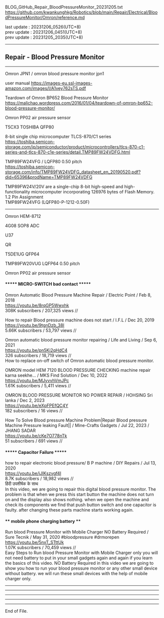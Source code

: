   
BLOG_GitHub_Repair_BloodPressureMonitor_20231205.txt  
  https://github.com/kwankunghkg/Robotics/blob/main/Repair/Electrical/BloodPressureMonitor/Omron/reference.md  
  
last update : 20231206_0526(UTC+8)  
prev update : 20231206_0451(UTC+8)  
prev update : 20231205_2035(UTC+8)  
  
--------------------------------------------------  
  
## Repair - Blood Pressure Monitor  
  
--------------------------------------------------  
  
Omron JPN1 / omron blood pressure monitor jpn1  
  
user manual 
https://images-eu.ssl-images-amazon.com/images/I/A1vey762sTS.pdf  
  
Teardown of Omron BP652 Blood Pressure Monitor  
  https://malichao.wordpress.com/2016/01/04/teardown-of-omron-bp652-blood-pressure-monitor/  
  
Omron PP02  air pressure sensor  
  
T5CX3 TOSHIBA QFP80  
  
8-bit single chip microcomputer TLCS-870/C1 series  
  https://toshiba.semicon-storage.com/jp/semiconductor/product/microcontrollers/tlcs-870-c1-series-and-tlcs-870-c1e-series/detail.TMP89FW24VDFG.html  
  
TMP89FW24VFG / LQFP80 0.50 pitch  
  https://toshiba.semicon-storage.com/info/TMP89FW24VDFG_datasheet_en_20190520.pdf?did=65396&prodName=TMP89FW24VDFG  
  
  TMP89FW24V/20V are a single-chip 8-bit high-speed and high-functionality microcomputer incorporating 126976 bytes of Flash Memory.
  1.2 Pin Assignment  
  TMP89FW24VFG (LQFP80-P-1212-0.50F)  
  
  
  
  
  
  
  
--------------------------------------------------  
  
Omron HEM-8712  
  
4G08 SOP8 ADC  
  
U37   
  
QR  
  
T5DE1UG QFP64   
  
TMP89FW20VUG LQFP64 0.50 pitch  
  
  
  
Omron PP02  air pressure sensor  
  
  
#### ***** MICRO-SWITCH bad contact *****  
  
  
Omron Automatic Blood Pressure Machine Repair / Electric Point /  Feb 8, 2018  
https://youtu.be/8rqGP5Wwxhk  
  308K subscribers / 207,325 views  //   
  
  
How to repair Blood pressure machine does not start / I.F.L /  Dec 20, 2019  
https://youtu.be/9tgnDzb_38I  
5.66K subscribers / 53,797 views  //   
  
  
Omron automatic blood pressure monitor repairing / Life and Living /  Sep 6, 2021  
https://youtu.be/pn5Ki2qHdC4  
326 subscribers / 18,719 views  //   
How to replace on-off switch of Omron automatic blood pressure monitor.  
  
  
OMRON model HEM 7120 BLOOD PRESSURE CHECKING machine repair karna seekhe... / MKS Find Solution /  Dec 10, 2022  
https://youtu.be/MJvvvhVmJPc  
1.61K subscribers / 5,411 views  //   
  
  
OMRON BLOOD PRESSURE MONITOR NO POWER REPAIR / HOHSING Sri lanka / Dec 2, 2023  
https://youtu.be/eXpFPEfQC4Y  
182 subscribers / 16 views  //   
  
  
How To Solve Blood pressure Machine Problem|Repair Blood pressure Machine Pressure leaking Fault|| / Mine-Crafts Gadgets /  Jul 22, 2023 / JHANG SADAR  
https://youtu.be/cKe7O778nTk  
51 subscribers / 691 views  //   
  
  
  
#### ***** Capacitor Failure *****  
  
how to repair electronic blood pressure/ B P machine / DIY Repairs /  Jul 13, 2020  
https://youtu.be/jJIKszvgf4I  
8.7K subscribers / 18,982 views  //   
हिंदी उपशीर्षक के साथ  
In this video, we are going to repair this digital blood pressure monitor. The problem is that when we press this start button the machine does not turn on and the display also shows nothing. when we open the machine and check its components we find that push button switch and one capacitor is faulty. after changing these parts machine starts working again.    
  
  
#### ** mobile phone charging battery **  
  
Run blood Pressure Monitor with Mobile Charger NO Battery Required / Sure Tecnik /  May 31, 2020  #bloodpressure #drmorepen  
https://youtu.be/5nxT_STttUk  
1.07K subscribers / 70,459 views  //   
Easy Steps to Run blood Pressure Monitor with Mobile Charger only you will not need battery to put in your small gadgets again and again if you learn the basics of this video. NO Battery Required in this video we are going to show you how to run your blood pressure monitor or any other small device without battery. we will run these small devices with the help of mobile charger only.  
  
  
  
--------------------------------------------------  
  
  
  
  
----  
  
  
  
----  
  
  
  
----  
  
  
  
----  
End of File.  
